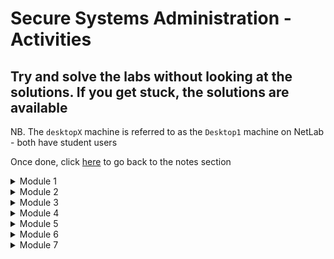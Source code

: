 # Secure Systems Administration - Activities

## Try and solve the labs without looking at the solutions. If you get stuck, the solutions are available

NB. The `desktopX` machine is referred to as the `Desktop1` machine on NetLab - both have student users

Once done, click [here](https://github.com/ComplexSec/secure-systems-admin) to go back to the notes section

<details><summary>Module 1</summary>
<p>
	

<details><summary>Module 1 - Lab 1 (Changing Password)</summary>
<p>

### Step 1: Change the password for student to 55TurnK3y 

<details><summary>Solution</summary>
<p>
	
Done via the `passwd` command when either SSH'd into the workstation or via the GUI accessed via `Activities --> Education` and selecting the workstation VM

![](/images/passwd.png)

You should now be able to log out and back in via the "55TurnK3y" password

</p>
</details>

</p>
</details>

<details><summary>Module 1 - Lab 2 (Using Commands)</summary>
<p>
	
### Step 1 - Change student's password to T3st1ngT1me

<details><summary>Solution</summary>
<p>
	
Done via the `passwd` command when logged in as student. Simply type the old password and then the new password twice

![](/images/passwd2.png)

</p>
</details>

### Step 2 - Show current date and time

<details><summary>Solution</summary>
<p>
	
Simply type the `date` command into the terminal	

![](/images/date2.png)

</p>
</details>

### Step 3 - Display current time in the following format HH:MM:SS A/PM

<details><summary>Solution</summary>
<p>
	
Use the previous command - __date__ - with the %r argument

![](/images/date3.png)

</p>
</details>

### Step 4 - Identify what kind of file /usr/bin/clean-binary-files is

<details><summary>Solution</summary>
<p>
	
There is a problem with this one. Instead of running this task on the workstation VM, exit back out to the `Foundation 0` PC and you will identify the file exists

To identify what type of file it is, simply use the `file` command along with the file you want to identify

![](/images/foundation.png)

</p>
</details>

### Step 5 - Use the wc command and bash shortcuts to display the size of /usr/bin/clean-binary-files

<details><summary>Solution</summary>
<p>
	
Simply use the `wc` command on the file specified. If the previous command has been typed, you can shorten this to using the `Esc+.` shortcut to print the last string of the last command

![](/images/binary.png)

</p>
</details>

### Step 6 - Display the first 10 lines of /usr/bin/clean-binary-files

<details><summary>Solution</summary>
<p>
	
Use the `head` command to display the first 10 lines of a file by default - no need to specify via the `-n` argument

![](/images/first.png)

</p>
</details>

### Step 7 - Display the last 10 lines at the bottom of /usr/bin/clean-binary-files

<details><summary>Solution</summary>
<p>
	
Use the `tail` command to display the last 10 lines of a file by default - no specification needed

![](/images/last.png)

</p>
</details>

### Step 8 - Repeat the previous command but use the `-n 20` option to display the last 20 lines in the file

<details><summary>Solution</summary>
<p>
	
Use the Up Arrow to use the previous command and simply add the `-n 20` option

![](/images/20.png)

</p>
</details>

### Step 9 - Execute the date command without any arguments to display current date and time

<details><summary>Solution</summary>
<p>
	
Simply type `date` into the command line

![](/images/date4.png)

</p>
</details>

### Step 10 - Use bash history to display just the time

<details><summary>Solution</summary>
<p>
	
![](/images/41.png)

</p>
</details>

### Step 11 - Finish the BASH session

<details><summary>Solution</summary>
<p>
	
Simply type `exit` into the shell to exit both the SSH connection and the normal terminal

![](/images/exit.png)

</p>
</details>

</p>
</details>

</p>
</details>

<details><summary>Module 2</summary>
<p>
	

<details><summary>Module 2 - Lab 1 (File Management)</summary>
<p>
	
## Step 1 - Creat sets of empty files (song1-6.mp3, snap1-6.jpg & film1-6.avi)

<details><summary>Solution</summary>
<p>
	
Simply use the touch command to create all mp3, jpg and avi files in the home directory - using three commands

![](/images/touch.png)

</p>
</details>

## Step 2 - Move songs into Music, snaps into Pictures and films into Videos

<details><summary>Solution</summary>
<p>
	
Simply use the `mv` command with the * after song, snap and film to move all correpsonding files into their respective directory

![](/images/mv.png)

</p>
</details>

## Step 3 - Make three directories (friends, family, work) in your home directory

<details><summary>Solution</summary>
<p>
	
Simply use the `mkdir` command along with the directory names

![](/images/friends.png)

</p>
</details>

## Step 4 - Copy all files containing numbers 1 and 2 to friends folder and all files containing 3 and 4 to the family folder

<details><summary>Solution</summary>
<p>
	
Simply use the `cp` command along with first, the files you want to copy and lastly their destination

![](/images/family.png)

</p>
</details>

## Step 5 - Copy all files containing numbers 5 and 6 to work folder

<details><summary>Solution</summary>
<p>
	
Do the previous command but change it to 5 and 6 and the destination to `~/work`

![](/images/work.png)

</p>
</details>
	
## Step 6 - Attempt to remove the `family` and `friends` directories via `rmdir`

<details><summary>Solution</summary>
<p>
	
Try and remove the directories using the `rmdir family/ friends/` command and you will get an error as they are not empty directories

![](/images/rmdir.png)

</p>
</details>

## step 7 - Use another command that succeeds in deleting the folders

<details><summary>Solution</summary>
<p>
	
To successfully delete directories that contain files, use the `rm -r` command followed by the directories you want to delete

![](/images/delete.png)

</p>
</details>

## Step 8 - Delete all files in work project, but but do not delete the directory

<details><summary>Solution</summary>
<p>
	
Use the `rm ~/work/*` command to delete all files in the work directory

![](/images/work2.png)

</p>
</details>

## Step 9 - From home directory, use the `rmdir` command to delete the work directory

<details><summary>Solution</summary>
<p>
	
Simply use the `rmdir` command on the work directory

![](/images/rmdirwork.png)

</p>
</details>

</p>
</details>

<details><summary>Module 2 - Lab 2 (Managing Files with Shell Expansion)</summary>
<p>

## Step 1 - Create files called `tv_seasonX_episodeY.ogg` and replace X with season number and Y with episode number - two seasons of six episodes each

<details><summary>Solution</summary>
<p>
	
Simply use the `touch` command

![](/images/touch2.png)

</p>
</details>

## Step 2 - Create eight files with names `mystery_chapterX.odf` and replace X with numbers 1 through 8

<details><summary>Solution</summary>
<p>
	
Using the same command as above - `touch` - create 8 mystery chapters

![](/images/8files.png)
	
</p>
</details>

## Step 3 - Create two directories named `season1` and `season2` under the Videos directory

<details><summary>Solution</summary>
<p>
	
Simply use the `mkdir` command

![](/images/seasons.png)
	
</p>
</details>

## Step 4 - Move the appropriate TV episodes into the season subdirectories using two commands only

<details><summary>Solution</summary>
<p>
	
Using the `mv` command and the asterisk, simply move them to their respsective folders

![](/images/moved.png)
	
</p>
</details>

## Step 5 - Create two level directory hierarchy with one command. Create `my_bestseller` under the Documents directory and `chapters` beneath the new `my_bestseller` directory

<details><summary>Solution</summary>
<p>
	
Use the `mkdir` command once again and create the directories with the `-p` option to create the parents

![](/images/chapters.png)

</p>
</details>

## Step 6 - Using one command, create 3 more subdirectories directly under `my_bestseller` directory. Name these `editor`, `plot_change` and `vacation`

<details><summary>Solution</summary>
<p>
	
Use the `mkdir` command and create the directories. You do not need the -p option this time as the parent directory already exists

![](/images/three.png)

</p>
</details>

## Step 7 - Change to chapters directory. Move all book chapters into the `chapters` directory using the simplest syntax

<details><summary>Solution</summary>
<p>
	
Use the `cd` command and the `mv` command to move the chapters to the current directory using the `.` symbol

![](/images/mystery.png)
	
</p>
</details>

## Step 8 - Move the first two chapters to the `editor` directory using relative syntax

<details><summary>Solution</summary>
<p>
	
Simply use the `mv` command and relative pathing to move it to the upper directory and the editor directory

![](/images/editor.png)
	
</p>
</details>

## Step 9 - Move chapters 8 and 9 to the vacation folder using one command without wildcard characters

<details><summary>Solution</summary>
<p>
	
Copy the same command as above but simply change names and directories

![](/images/vacation.png)
	
</p>
</details>

## Step 10 - With one command, change directory to season 2 TV episodes location, then copy the first episode to the vacation directory

<details><summary>Solution</summary>
<p>
	
Use the `cd` command to move into the directory `~/Videos/season2` and use the `cp` command to copy the first episode of season 2 into the vacation directory

![](/images/season2.png)
	
</p>
</details>

## Step 11 - With one command, change the working directory to `vacation` then list files. Return to the season 2 directory using the `previous working directory` shortcut. Copy the episode 2 file into `vacation`. Return to `vacation` using the shortcut again

<details><summary>Solution</summary>
<p>
	
Use the `cd`, `cp` commands to carry out this task

![](/images/prev.png)
	
</p>
</details>

## Step 12 - Copy chapters 5 and 6 into `plot_change` then move up one directory to `vacation` parent directory then use one command from there

<details><summary>Solution</summary>
<p>
	
Simply use the `cp` command with the `[]` operators to move 5 and 6 at the same time

![](/images/plot.png)
	
</p>
</details>

## Step 13 - Make three backups of chapter 5. Move to `plot_change` directory and copy chapter5 as a new file name to include the full date. Make another copy appending the current timestamp to ensure a unique file name. Also make a copy appending the current user to the file name

<details><summary>Solution</summary>
<p>
	
Simply use the `cp` command to make backups and use the `date` command to add the dates at the end with various modifiers and the `$USER` variable to add the username

![](/images/dates.png)
	
</p>
</details>

## Step 14 - Delete the `plot_change` directory by first deleting all of the files inside and removing it by first trying the rm command and then the rmdir command

<details><summary>Solution</summary>
<p>
	
Use the `rm` command with asterisk to delete all files inside plot change
	
![](/images/plotchange.png)

</p>
</details>

## Step 15 - Delete the `vacation` directory using the rm command with the recursive option then return to home directory

<details><summary>Solution</summary>
<p>
	
Use the `rm -r` command to recursive delete the vacation folder and all files inside

![](/images/vac.png)
	
</p>
</details>

</p>
</details>

</p>
</details>

<details><summary>Module 3</summary>
<p>
	

<details><summary>Module 3 - Lab 1 (Finding Relevant Information Using Man)</summary>
<p>
	
## Step 1 - View the gedit(1) man page

<details><summary>Solution</summary>
<p>
	
Simply type `man 1 gedit` to open the relevant man page 

![](/images/man1.png)

</p>
</details>

## Step 2 - Research how to edit a specific file using gedit

<details><summary>Solution</summary>
<p>
	
Simply look through the gedit man page and you will find it

![](/images/filename.png)
	
</p>
</details>

## Step 3 - Research the gedit option used to begin an editing session with the cursor at the end

<details><summary>Solution</summary>
<p>
	
Again, look through the man page and you will find the relevant option

![](/images/line.png)
	
</p>
</details>

## Step 4 - Research the su(1) man page

<details><summary>Solution</summary>
<p>
	
Simply use the same command we did for gedit using the 1 option

![](/images/mansu.png)
	
</p>
</details>

## Step 5 - Research what su does when username argument is omitted

<details><summary>Solution</summary>
<p>
	
You will find this answer by reading the man page
	
![](/images/su2.png)

</p>
</details>

## Step 6 - Research how su behaves when a single dash option is used

<details><summary>Solution</summary>
<p>
	
![](/images/root.png)
	
</p>
</details>

## Step 7 - Consult the passwd(1) man page and determine the options that lock and unlock an account

<details><summary>Solution</summary>
<p>
	
Simply open the man page and look through it

![](/images/lock.png)
	
</p>
</details>

## Step 8 - Locate the two principles to remember according to passwd man page

<details><summary>Solution</summary>
<p>
	
Using the `/principle` command inside the man page, we find the two principles via the string search

![](/images/princ.png)

</p>
</details>

## Step 9 - Consult the man page documenting the syntax of the /etc/passwd file and find out what the third field means

<details><summary>Solution</summary>
<p>
	
To see the syntax documenting the syntax of passwd file instead of the passwd command, we use section 5 when searching for passwd

![](/images/sec5.png)
	
</p>
</details>

## Step 10 - Which command will list detailed information about a zip archive?

<details><summary>Solution</summary>
<p>
	
Using the `man -k zip` command, we can see man pages relating to zips

![](/images/zipinfo.png)
	
</p>
</details>

## Step 11 - Which man page contains a list of parameters that can be pased to the kernel at boot?

<details><summary>Solution</summary>
<p>
	
Again, using the `man -k` command, we can search for the keyword of boot

![](/images/boot.png)
	
</p>
</details>

## Step 12 - Which command is used to tune ext4 file system parameters?

<details><summary>Solution</summary>
<p>
	
Finally, for the third time, use the `man -k` command with the keyword ext4

![](/images/tune2fs.png)
	
</p>
</details>

</p>
</details>

<details><summary>Module 3 - Lab 2 (Understanding Program Documentation)</summary>
<p>
	
## Step 1 - Invoke __pinfo__ without arguments

<details><summary>Solution</summary>
<p>

Simply type `pinfo` into the CLI
	
![](/images/pinfo.png)

</p>
</details>

## Step 2 - Navigate to the __Common Options__ topic

<details><summary>Solution</summary>
<p>
	
Use the Down Arrow to move to Common Options - it will be highlighted red. Once there, hit Enter

![](/images/common.png)

</p>
</details>

## Step 3 - Browse through this __Info__ topic and learn if long-style options can be abbreviated

<details><summary>Solution</summary>
<p>
	
Read through the documentation and you will find it.

![](/images/common.png)

</p>
</details>

## Step 4 - Determine what the symbols `--` signify when used as an argument

<details><summary>Solution</summary>
<p>
	
The symbols signify the end of command options and the start of command arguments in complex commands

![](/images/--.png)

</p>
</details>

## Step 5 - Without exiting __pinfo__ move up to the GNU Coreutils node

<details><summary>Solution</summary>
<p>
	
To go up one node, use the `u` character inside of pinfo

![](/images/u.png)

</p>
</details>

## Step 6 - Move up again to the top topic

<details><summary>Solution</summary>
<p>
	
Once again, hit the `u` character

![](/images/u2.png)

</p>
</details>

## Step 7 - Search for the pattern __nano__ and select that topic

<details><summary>Solution</summary>
<p>
	
To search simply hit `/` followed directly by your string and hit Enter

![](/images/nano.png)

</p>
</details>

## Step 8 - In the Introduction locate and select Command Line Options and browse the topic

<details><summary>Solution</summary>
<p>
	
It is located under Nano -> Introduction -> Command Line Options

![](/images/clop.png)

</p>
</details>

## Step 9 - Move up one level to return to Introduction and move to the next topic

<details><summary>Solution</summary>
<p>
	
Once read, hit `u` once again to back up one topic and then hit `n`. The new location will be in Editor Basics under nano

![](/images/un.png)

</p>
</details>

## Step 10 - Exit __pinfo__

<details><summary>Solution</summary>
<p>
	
Simply press `q` to quit pinfo

</p>
</details>

## Step 11 - Invoke __pinfo__ again specifying nano as the destination topic

<details><summary>Solution</summary>
<p>
	
Simply type `pinfo nano` to open directly up to the nano topic

![](/images/pnano.png)

</p>
</details>

## Step 12 - Select the Editor Basics topic

<details><summary>Solution</summary>
<p>
	
Use arrow keys to select the Editor Basics

![](/images/edbas.png)

</p>
</details>

## Step 13 - Read the Entering Text and Special Functions subtopics

<details><summary>Solution</summary>
<p>
	
Press n to move to the next topic directly instead of going up one node and then back

![](/images/specfunc.png)

</p>
</details>

</p>
</details>

<details><summary>Module 3 - Lab 3 (Research Documentation Under /usr/share/doc)</summary>
<p>
	
## Step 1 - Where can you find the latest news about the vim project?

<details><summary>Solution</summary>
<p>
	
Navigate to the `/usr/share/doc` directory and view the vim-common README

![](/images/vim.png)

</p>
</details>

## Step 2 - What is the wiki URI for the yum package?

<details><summary>Solution</summary>
<p>
	
It is located under yum-3.4.3 and is contained in a README file

![](/images/yum.png)

</p>
</details>

## Step 3 - What examples are provided for the command-line bc calculator?

<details><summary>Solution</summary>
<p>
	
Located in the `bc` directory under the README file

![](/images/bc.png)

</p>
</details>

## Step 4 - How would you read the provided GRUB2 manual?

<details><summary>Solution</summary>
<p>
	
Under the `grub2` directory there is a .html file. Open it with Firefox

![](/images/grub2.png)

</p>
</details>

## Step 5 - What software provides its document as a separate package?

<details><summary>Solution</summary>
<p>
	
Use `yum` to display only those packages that contain -doc, -docs or -documentation in the package name

![](/images/doc.png)

</p>
</details>

</p>
</details>

<details><summary>Module 3 - Lab 4 (Using __sosreport__ Command to Generate a SoS Report)</summary>
<p>
	
## Step 1 - If currently working as a non-root user, switch to root

<details><summary>Solution</summary>
<p>
	
To switch to root, simply type `su -` and use the password `redhat`

![](/images/root2.png)

</p>
</details>

## Step 2 - Run the __sosreport__ command

<details><summary>Solution</summary>
<p>
	
Simply type `sosreport` command

![](/images/sosreport.png)
	
</p>
</details>

## Step 3 - Change directory to /var/tmp and unpack the archive

<details><summary>Solution</summary>
<p>
	
Use the `tar -xvf <filename>` command to unpack it all

![](/images/generate.png)

</p>
</details>

## Step 4 - Change directory to the resulting subdirectory and browse the files founmd there


<details><summary>Solution</summary>
<p>
	
Open files, list directories, and continue to browse to become familiar with the information included in SoS reports. When finished, remove the archive directory and files

![](/images/route.png)
	
</p>
</details>

</p>
</details>

<details><summary>Module 3 - Lab 5 (Research Methods Used by Sys Admins)</summary>
<p>
	
## Step 1 - Research man(1) to determine how to prepare a man page for printing

<details><summary>Solution</summary>
<p>
	
Simply use the `man man` command to research the man command

![](/images/mant.png)

</p>
</details>

## Step 2 - Create a formatted output file of the paswd man page

<details><summary>Solution</summary>
<p>
	
To create this, simply use the `-t` man option with with passwd file and output it to a .ps file

![](/images/pass.png)
	
</p>
</details>

## Step 3 - Research using man to learn the commands used for viewing or printing PostScript files after updating the manual page index cache

<details><summary>Solution</summary>
<p>
	
Using the `man -k` command and searching for either `postscript` or `viewer` will return man pages matching either word

![](/images/mank.png)
	
</p>
</details>

## Step 4 - Research evince(1) using man to learn how to use the viewer in preview mode

<details><summary>Solution</summary>
<p>
	
Simply use `man evince` command and read through it

![](/images/evince.png)
	
</p>
</details>

## Step 5 - View your PostScript file using the various evince options you researched

<details><summary>Solution</summary>
<p>
	
First, you can simply use `evince passwd.ps` to view it normally

![](/images/pass1.png)

Secondly, you can use the `-w` option to preview it

![](/images/pass2.png)

Lastly, using the `-i  3` option will open it at page 3 (exact page nmuber)

![](/images/pass3.png)
	
</p>
</details>

## Step 6 - Using man research lp(1) to determine how to print any document starting on a specific page

<details><summary>Solution</summary>
<p>
	
Simply use `man lp` and find out what the syntax would be to print only pages 2 and 3 of the PostScript file

![](/images/pages.png)

Note that the `-P` option specifies pages. The lp command spools to the default printer.
	
</p>
</details>

## Step 7 - Using pinfo, look for GNU info about the evince viewer

<details><summary>Solution</summary>
<p>
	
Use the `pinfo evince` command to open straight into evince - note that the man page is displayed instead. The pinfo document viewer looks for relevant man page when no appropriate GNU documentation node exists

![](/images/evinceman.png)

</p>
</details>

## Step 8 - Use pinfo to locate and browse all document nodes for the coreutils commands and programs

<details><summary>Solution</summary>
<p>
	
First, open up `pinfo` normally. Then select the `Coreutils: Core GNU` option and press Enter. Then select Introduction. Walk through the Introduction by press n for the next node until node 29

![](/images/tools.png)
	
</p>
</details>

## Step 9 - Using firefox, open the system's package documentation and browse into the man-db package subdirectory

<details><summary>Solution</summary>
<p>
	
Simply type `firefox /usr/share/doc` to open up the directory in Firefox. Once there, navigate to the man-db page. You can view either the .txt file or the .ps file

![](/images/firefox.png)
	
</p>
</details>

## Step 10 - Using the open Firefox browser, locate and browser into the initscripts package subdirectory and view the sysconfig.txt file


<details><summary>Solution</summary>
<p>
	
Simply navigate to the request directory and view the file sysconfig.txt inside Firefox

![](/images/sysconf.png)
	
</p>
</details>

</p>
</details>

</p>
</details>

<details><summary>Module 4</summary>
<p>
	

<details><summary>Module 4 - Lab 1 - (Using Vim)</summary>
<p>
	
## Step 1 - Open vimtutor, read the welcome screen and perform lesson 1.1

<details><summary>Solution</summary>
<p>
	
This lesson talks about navigating via the h, j, k and l keys

![](/images/lessons1_1.png)

</p>
</details>

## Step 2 - Return to the vimtutor window and perform lesson 1.2

<details><summary>Solution</summary>
<p>
	
This lesson talks about quitting vim

![](/images/lessons1_2.png)

</p>
</details>

## Step 3 - Return to the vimtutor window and perform lesson 1.3

<details><summary>Solution</summary>
<p>
	
This lesson talks about editing and deletion of text

![](/images/lessons1_3.png)

</p>
</details>

## Step 4 - Return to the vimtutor window and perform lesson 1.4

<details><summary>Solution</summary>
<p>
	
This lesson talks about inserting text and how to do it

![](/images/lessons1_4.png)

</p>
</details>

## Step 5 - Return to the vimtutor window and perform lesson 1.5

<details><summary>Solution</summary>
<p>
	
This lessons talks about appending text

![](/images/lessons1_5.png)

</p>
</details>

## Step 6 - Return to the vimtutor window and perform lesson 1.6

<details><summary>Solution</summary>
<p>
	
This lesson talks about editing a file

![](/images/lessons1_6.png)

</p>
</details>

## Step 7 - Return to the vimtutor window and read the lesson 1 summary

<details><summary>Solution</summary>
<p>
	
![](/images/lesson_summary.png)

</p>
</details>

</p>
</details>

<details><summary>Module 4 - Lab 2 (Editing with Gedit)</summary>
<p>
	
## Step 1 - Redirect a long listing of all home directory files into a file named gedit_lab.txt

<details><summary>Solution</summary>
<p>
	
First, use the command `ls -al` to display all files and use the `>` operator to redirect output to a file

![](/images/redirect.png)

</p>
</details>

## Step 2 - Open the file with gedit in the background

<details><summary>Solution</summary>
<p>
	
Using the `&` symbol allows us to run files in the background and still be able to use the terminal

![](/images/amper.png)
	
</p>
</details>

## Step 3 - Insert the date at the top of the file via the date command and copying the reuslts

<details><summary>Solution</summary>
<p>
	
In the terminal, use the `date "+%A", "%B", "%d", "%Y"` to display the current date and copy it into gedit using the shortcuts

![](/images/date5.png)	
	
</p>
</details>

## Step 4 - Insert a description for this document including your username and host name via the command line and copy

<details><summary>Solution</summary>
<p>
	
To get the username and hostname, you can use the `$USER` and `$(hostname)` options on the command line to generate a sentence

![](/images/echouser.png)	
	
</p>
</details>

## Step 5 - Remove files that are not hidden configuration files or directories

<details><summary>Solution</summary>
<p>
	
Simply remove them inside gedit like a normal text editor so only the `.<files>` exist
	
![](/images/finish.png)	

</p>
</details>

</p>
</details>

<details><summary>Module 4 - Lab 3 (Editing a File using Vim's Visual Mode)</summary>
<p>
	
## Step 1 - Redirect a long list of all content in student's home directory into a file called editing_final_lab.txt

<details><summary>Solution</summary>
<p>
	
Simply use the `ls -al` option and redirect operators

![](/images/final.png)	

</p>
</details>

## Step 2 - Edit the file using Vim to take advantage of visual mode

<details><summary>Solution</summary>
<p>
	
Simlpy open the file using Vim

![](/images/visual.png)	
	
</p>
</details>

## Step 3 - Remove the first three lines

<details><summary>Solution</summary>
<p>
	
Use the arrow keys to position the cursor at the first character in the first row and hit `V` to enter line-based visual mode. Move down using the down arrow key three to select the first three rows and delete them with `x`

![](/images/first_three.png)	
	
</p>
</details>

## Step 4 - Remove permission columns for group and other on the first list

<details><summary>Solution</summary>
<p>
	
Use the arrow keys to position the cursor at the first character and enter visual mode with `V`. Then, use the arrow keys to position the cursor at the last character and delete with `x`

![](/images/x.png)	
	
</p>
</details>

## Step 5 - Remove the permission columns for group and other on the remaining lines

<details><summary>Solution</summary>
<p>
	
Again, use the arrow keys to position the cursor at the first character, enter visual mode with the control sequence `CTRL+V` and use the arrow keys to position the cursor at the last character of the column then press x to delete

![](/images/x2.png)	
	
</p>
</details>

## Step 6 - Remove the group owner column leaving only one student column on all lines

<details><summary>Solution</summary>
<p>
	
Do the same thing as step 5 - position the cursor at the start, hit CTRL+V, move to the bottom and delete

![](/images/x3.png)	
	
</p>
</details>

## Step 7 - Remove the time column but leave the month and day on all lines

<details><summary>Solution</summary>
<p>
	
Again, do the same but with the time column this time

![](/images/time.png)
	
</p>
</details>

## Step 8 - Remove the Desktop and Public rows

<details><summary>Solution</summary>
<p>
	
Once more, delete the rows this time with normal visual mode (V) and delete using `x`

![](/images/capital.png)
	
</p>
</details>

## Step 9 - Save and exit and make a backup using the date in seconds to create a unique filename

<details><summary>Solution</summary>
<p>
	
Save and exit vim using `:wq` command. Then, make the backup using the `cp editing_final_lab.txt editing_final_lab_$(date +%s).txt` command

![](/images/seconds.png)
	
</p>
</details>

## Step 10 - Mail the file contents as the message not an attachement to the student user

<details><summary>Solution</summary>
<p>
	
To mail it, simply pipe the `cat` command into the mail command. The `-s` option sets the subject line and `student` is the recipient

![](/images/mail.png)
	
</p>
</details>

## Step 11 - Append a dashed line to the file to recognize the beginning of newer content

<details><summary>Solution</summary>
<p>
	
Use the `echo` command to append a dotted line to the end of the file

![](/images/dotted.png)
	
</p>
</details>

## Step 12 - Append a full process listing but only for processes owned by the current user student

<details><summary>Solution</summary>
<p>
	
To list all process use the `ps -f` command (`-f` means full format listing) and then use the `tee -a editing_final_lab.txt` command to append it (`-a` for append)

![](/images/tee.png)
	
</p>
</details>

## Step 13 - Confirm that the process listing is at the bottom

<details><summary>Solution</summary>
<p>
	
Simply cat out the file to confirm it happened

![](/images/confirm.png)
	
</p>
</details>

</p>
</details>

</p>
</details>

<details><summary>Module 5</summary>
<p>
	

<details><summary>Module 5 - Lab 1 (Running Commands as Root)</summary>
<p>

## Step 1 - View the user and group info and display current directory

<details><summary>Solution</summary>
<p>

Simply use the `id` command to view info and `pwd` command to display the current directory

![](/images/usrgroup.png)

</p>
</details>

## Step 2 - View the variables which specify the home directory and locations searched for executable files

<details><summary>Solution</summary>
<p>

Use the `echo $HOME` and `echo $PATH` to read the $HOME and $PATH variables respectively 

![](/images/homepath.png)

</p>
</details>

## Step 3 - Switch to root without the dash

<details><summary>Solution</summary>
<p>

Type the `su` command without any arguments to switch to root

![](/images/nodash.png)

</p>
</details>

## Step 4 - View user and group info and display current directory

<details><summary>Solution</summary>
<p>
	
Use the same commands as step 1 - `id` and `pwd`

![](/images/idpwd.png)

</p>
</details>

## Step 5 - View variables which specify the home directory and locations searched for executable files

<details><summary>Solution</summary>
<p>
	
Use the same commands as step 2 - `echo $HOME/$PATH`

![](/images/pathhome.png)

</p>
</details>

## Step 6 - Exit the shell and return to student user

<details><summary>Solution</summary>
<p>
	
Simply type the `exit` command

![](/images/exit2.png)

</p>
</details>

## Step 7 - Switch to root with the dash

<details><summary>Solution</summary>
<p>
	
To use the dash to switch to root, use the `su -` command

![](/images/withdash.png)

</p>
</details>

## Step 8 - View user and group info and display current directory

<details><summary>Solution</summary>
<p>
	
Use the same commands as step 1 - `id` and `pwd`

![](/images/idpwd2.png)

</p>
</details>

## Step 9 - View variables which specify the home directory and locations searched for executable files

<details><summary>Solution</summary>
<p>
	
Use the same commands as step 2 - `echo $HOME/$PATH`

![](/images/rootid.png)

</p>
</details>

## Step 10 - Exit the shell and return to student user

<details><summary>Solution</summary>
<p>
	
Siomply type the `exit` command

![](/images/exit3.png)

</p>
</details>

## Step 11 - View last 5 lines of /var/log/messages

<details><summary>Solution</summary>
<p>
	
To view the last 5 lines of a file, use the `tail` command with the `-5` option to specify how many lines up you want to display

![](/images/varlogmes.png)

</p>
</details>

## Step 12 - Make backup of a config file in the /etc directory

<details><summary>Solution</summary>
<p>
	
To make a backup, simply copy the file and use a different name as the output via the `cp` command

![](/images/motd.png)

</p>
</details>

## Step 13 - Remove the /etc/motdOLD file

<details><summary>Solution</summary>
<p>
	
To remove a file, simply use the `rm` command on the specified file

![](/images/rmetc.png)

</p>
</details>

## Step 14 - Edit a config file in the /etc directory

<details><summary>Solution</summary>
<p>
	
Use the `echo` command to print text to the string and use the `>>` operator to append it to a specified file

![](/images/sudo.png)

</p>
</details>

</p>
</details>

<details><summary>Module 5 - Lab 2 (Creating Users)</summary>
<p>

## Step 1 - Become the root user at the shell prompt

<details><summary>Solution</summary>
<p>

Use the `su -` or `su` command to become the root uses (the password is redhat)

![](/images/root3.png)

</p>
</details>

## Step 2 - Add the user juliet

<details><summary>Solution</summary>
<p>

Use the `useradd juliet` command to create a new user on the system

![](/images/useradd2.png)

</p>
</details>

## Step 3 - Confirm that juliet was added by examining /etc/passwd

<details><summary>Solution</summary>
<p>

Simply view the contents of the `/etc/passwd` file to see the new user located at the bottom

![](/images/juliet.png)

</p>
</details>

## Step 4 - Use the passwd command to initialize juliet's password

<details><summary>Solution</summary>
<p>

Use the `passwd juliet` command to create a password for the specified user

![](/images/passjuliet.png)

</p>
</details>

## Step 5 - Continue adding the remaining users and set initial passwords: romeo, hamlet, reba, dolly and elvis

<details><summary>Solution</summary>
<p>

Using the same commands for juliet, do the same thing for the remaining 5 users

![](/images/5users.png)

</p>
</details>

</p>
</details>

<details><summary>Module 5 - Lab 3 (Supplementary Groups)</summary>
<p>

## Step 1 - Become root user

<details><summary>Solution</summary>
<p>
	
Use the `su -` command

![](/images/becomeroot.png)

</p>
</details>

## Step 2 - Create supplementary group called shakespeare with a GID of 30000

<details><summary>Solution</summary>
<p>
	
Use the `groupadd -g 30000 shakespeare` command

![](/images/addshake.png)

</p>
</details>

## Step 3 - Create supplementary group called artists

<details><summary>Solution</summary>
<p>
	
Use the `groupadd artists` command

![](/images/addart.png)

</p>
</details>

## Step 4 - Confirm that shakespeare and artists have been added via the /etc/group file

<details><summary>Solution</summary>
<p>
	
Use the `tail -5 /etc/group` command

![](/images/shakeconf.png)

</p>
</details>

## Step 5 - Add juliet user to the shakespeare group as a supplementary group

<details><summary>Solution</summary>
<p>
	
Use the `usermod -G shakespeare juliet` command

![](/images/addjuli.png)

</p>
</details>

## Step 6 - Confirm juliet has been added using the id command

<details><summary>Solution</summary>
<p>
	
Use the `id juliet` command

![](/images/julietid.png)

</p>
</details>

## Step 7 - Add romeo and hamlet to the shakespeare group and add reba, dolly and elvis to the artists group

<details><summary>Solution</summary>
<p>
	
Use the same commands above to add them to the respective groups

![](/images/repeatcomms.png)

</p>
</details>

## Step 8 - Verify the supplemental group memberships by examining the /etc/group file

<details><summary>Solution</summary>
<p>
	
Use the `tail -5 /etc/group` command

![](/images/verifygroups.png)

</p>
</details>

</p>
</details>

<details><summary>Module 5 - Lab 4 (Setting Unique Password Policies)</summary>
<p>

## Step 1 - Lock the romeo account

<details><summary>Solution</summary>
<p>
	
Use the `sudo usermod -L romeo` command to lock the account

![](/images/romeolock.png)

</p>
</details>

## Step 2 - Attempt to login as romeo

<details><summary>Solution</summary>
<p>
	
Use the `su - romeo` command to switch user to romeo

![](/images/romlog.png)

</p>
</details>

## Step 3 - Unlock the romeo account

<details><summary>Solution</summary>
<p>
	
Use the `sudo usermod -U romeo` command to unlock the account

![](/images/romunlock.png)

</p>
</details>

## Step 4 - Change password policy for romeo to require a new password every 90 days

<details><summary>Solution</summary>
<p>
	
Use the `sudo chage -M 90 romeo` and `sudo chage -l romeo` commands

![](/images/pass90days.png)

</p>
</details>

## Step 5 - Force a password change on the first login for romeo

<details><summary>Solution</summary>
<p>
	
Use the `sudo chage -d 0 romeo` command

![](/images/romforce.png)

</p>
</details>

## Step 6 - Login as romeo and change the password to forsooth123

<details><summary>Solution</summary>
<p>
	
Use the `su - romeo` command to login and change the password

![](/images/romloginpass.png)

</p>
</details>

## Step 7 - Determine a date 180 days in the future and set accounts to expire on that date

<details><summary>Solution</summary>
<p>
	
Use the `date -d "+180 days"` command to find the date. Then, use the `sudo chage -E 2014-08-02 romeo` and `sudo chage -l romeo` commands to set the accounts to that date

![](/images/dateexpire.png)

</p>
</details>

</p>
</details>

<details><summary>Module 5 - Lab 5 (Performance Checklist)</summary>
<p>

## Step 1 - Ensure that all newly created users have passwords which must be changed every 30 days

<details><summary>Solution</summary>
<p>

Use a text editor to edit the `/etc/login.defs` file and change the PASS_MAX_DAYS field to 30

![](/images/every30days.png)

</p>
</details>

## Step 2 - Create a new group named consultants with a GID of 40000

<details><summary>Solution</summary>
<p>

Use the `groupadd -g 40000 consultants` command to create the new group

![](/images/consultants.png)

</p>
</details>

## Step 3 - Create three new users (sspade, bboop, dtracy) with a password of __default__ and add them to the consultants group - the primary group should remain as the user private group

<details><summary>Solution</summary>
<p>

Use the `useradd -G consultants <user>` command to add the three new users to the group and then use the `passwd <user>` command to change all three users passwords

![](/images/add3users.png)

</p>
</details>

## Step 4 - Determine the date 90 days from now and set each of the three new user accounts to expire then

<details><summary>Solution</summary>
<p>

Use the `date -d "+90 days"` to determine the date from now and use the `chage -E YYYY-MM-DD <user>` command to set the expiry for the users

![](/images/90days.png)

</p>
</details>

## Step 5 - Change the password policy for the bboop account to require a new password every 15 days

<details><summary>Solution</summary>
<p>

Use the `chage -M 15 <user>` to change the policy and use the `chage -l <user>` to verify it

![](/images/passpolice.png)

</p>
</details>

## Step 6 - Force all users to change their password on first login

<details><summary>Solution</summary>
<p>

Use the `chage -d 0 <user>` to make all users change their password upon login

![](/images/uplogins.png)

</p>
</details>

</p>
</details>

</p>
</details>

<details><summary>Module 6</summary>
<p>
	

<details><summary>Module 6 - Lab 1 (Changing Permissions)</summary>
<p>

## Step 1 - Become the root user

<details><summary>Solution</summary>
<p>

Use the `su -` command

![](/images/becameroot.png)

</p>
</details>

## Step 2 - Run lab permissions setup to create the environment

<details><summary>Solution</summary>
<p>

Run the `lab permissions setup` command

![](/images/labperms.png)

</p>
</details>

## Step 3 - Create a directory in /home called ateam-text

<details><summary>Solution</summary>
<p>

Use the `mkdir ateam-text` command inside the /home directory

![](/images/ateam.png)

</p>
</details>

## Step 4 - Change the group ownership of the ateam-text directory to atem

<details><summary>Solution</summary>
<p>

Use the `chown :ateam /home/ateam-text` command to change group ownership

![](/images/changegroupa.png)

</p>
</details>

## Step 5 - Ensure the permissions of ateam-text allows group members to create/delete files

<details><summary>Solution</summary>
<p>

Use the `chmod g+w /home/ateam-text` command to change permissions

![](/images/ensureperms.png)

</p>
</details>

## Step 6 - Ensure the permissions of ateam-text forbids others from accessing its files

<details><summary>Solution</summary>
<p>

Use the `chmod 770 /home/ateam-text` command to forbid anyone else from accessing it	

![](/images/ensureperms2.png)

</p>
</details>

## Step 7 - Exit the root shell and switch to andy with a password of password

<details><summary>Solution</summary>
<p>

Type `exit` and then `su - andy` to swap users

![](/images/changeandy.png)

</p>
</details>

## Step 8 - Navigate to the /home/ateam-text folder

<details><summary>Solution</summary>
<p>

Use the cd command to navigate to /home/ateam-text folder

![](/images/navatext.png)

</p>
</details>

## Step 9 - Create an empty file called andyfile3

<details><summary>Solution</summary>
<p>

Use the `touch andyfile3` to create a new file

![](/images/andyfile3.png)

</p>
</details>

## Step 10 - Record the default user and group ownership of the new file

<details><summary>Solution</summary>
<p>

Use the `ls -l andyfile3` command to check permissions of the file

![](/images/defug.png)

</p>
</details>

## Step 11 - Change the group ownership of the new file to ateam and record the new ownership and permissions

<details><summary>Solution</summary>
<p>

Use the `chown :ateam andyfile3` to change ownership

![](/images/chgrpown.png)

</p>
</details>

## Step 12 - Exit the shell and switch to user alice with a password of password

<details><summary>Solution</summary>
<p>

Use the `exit` and `su - alice` commands to change users to alice

![](/images/alicechange.png)

</p>
</details>

## Step 13 - Navigate to the /home/ateam-text folder

<details><summary>Solution</summary>
<p>

Use the cd command to change to the /home/ateam-text folder

![](/images/ateamtext.png)

</p>
</details>

## Step 14 - Determine alice's privileges to access and/or modify andyfile3

<details><summary>Solution</summary>
<p>

Use the `echo "text" >> andyfile3` command to write to the file

![](/images/detalice.png)

</p>
</details>

</p>
</details>

<details><summary>Module 6 - Lab 2 (Controlling Default Permissions)</summary>
<p>

## Step 1 - Login as alice and use the umask command without arguments to display the default umask value

<details><summary>Solution</summary>
<p>

Use the `umask` command to view the default value

![](/images/sualice.png)

</p>
</details>

## Step 2 - Create a new directory /tmp/shared and a new file /tmp/shared/defaults to see how the default umask affects permissions

<details><summary>Solution</summary>
<p>

Use the `mkdir /tmp/shared` and `touch /tmp/shared/defaults` to create the directory and file. Then, use the `ls -l /tmp/shared/defaults` command to see the default permissions for the file

![](/images/defaults.png)

</p>
</details>

## Step 3 - Change the group ownership of /tmp/shared to ateam and record the new ownership and permissions

<details><summary>Solution</summary>
<p>

Use the `chown :ateam /tmp/shared` to change ownership of the directory and use the `ls -ld /tmp/shared` to view the permissions

![](/images/ateamshared.png)

</p>
</details>

## Step 4 - Create a new file in /tmp/shared and record the ownership and permissions

<details><summary>Solution</summary>
<p>

Use the `touch /tmp/shared/alice3` to create the file and use `ls -l /tmp/shared/alice3` to view the permissions

![](/images/alice3.png)

</p>
</details>

## Step 5 - Ensure the permissions of /tmp/shared cause files created in that directory to inherit the group ownership of ateam

<details><summary>Solution</summary>
<p>

Use the `chmod g+s /tmp/shared` command to change permissions and the `touch /tmp/shared/alice4` command to create a new file. Then, use the `ls -l /tmp/shared/alice4` to view the permissions

![](/images/alice4.png)

</p>
</details>

## Step 6 - Change the umask for alice such that new files are created with read-only access for the group and no access for others. Create a new file and record the permissions

<details><summary>Solution</summary>
<p>

Use the `umask 027` command to change the value of umask and use `touch /tmp/shared/alice5` to create the new file. Then, view the permissions via `ls -l /tmp/shared/alice5`

![](/images/alice5.png)

</p>
</details>

## Step 7 - Open a new shell and view the umask

<details><summary>Solution</summary>
<p>

Simply type `umask` to see the value

![](/images/newtab.png)

</p>
</details>

## Step 8 - Change the default umask for alice to prohibit all access for users not in their group

<details><summary>Solution</summary>
<p>

Open the `~/.bashrc` file with a text editor and input the line `umask 007` at the bottom 

![](/images/umask007.png)

</p>
</details>

## Step 9 - Log out and back in as alice and confirm that the umask changes are persistent

<details><summary>Solution</summary>
<p>

Typing `umask` should reveal the new default umask value

![](/images/changedef.png)

</p>
</details>

</p>
</details>

<details><summary>Module 6 - Lab 3 (Performance Checklist)</summary>
<p>

## Step 1 - Open a terminal and change to the root user

<details><summary>Solution</summary>
<p>

Use the `su -` command with the password redhat

![](/images/redhat.png)

</p>
</details>

## Step 2 - Create the /home/stooges directory

<details><summary>Solution</summary>
<p>

Use the `mkdir /home/stooges` command to create the directory

![](/images/stooges.png)

</p>
</details>

## Step 3 - Change group permissions on the /home/stooges directory so it belongs to the stooges group

<details><summary>Solution</summary>
<p>

Use the `chown :stooges /home/stooges` to change ownership

![](/images/changestoo.png)

</p>
</details>

## Step 4 - Set permissions on the /home/stooges directory so it is a set GID bit directory, the owner and group have full rwx permissions and other users have no permissions

<details><summary>Solution</summary>
<p>

Use the `chmod 2770 /home/stooges` command to change permissions

![](/images/setguid.png)

</p>
</details>

## Step 5 - Check the permissions were set properly

<details><summary>Solution</summary>
<p>

Simply use the `ls -ld /home/stooges` command to check permissions

![](/images/homestooges.png)

</p>
</details>

## Step 6 - Modify the global login scripts so that normal users have a umask setting which prevents others from viewing or modifying new files and directories

<details><summary>Solution</summary>
<p>

Open the /etc/bashrc and /etc/profile files and edit them with the specific umask

![](/images/umask.png)


</p>
</details>

</p>
</details>

</p>
</details>

<details><summary>Module 7</summary>
<p>
	
<details><summary>Module 7 - Lab 1 (Suspending User Processes)</summary>
<p>

## Step 1 - Open two terminals side by side

## Step 2 - In the left window, start a process that continously appends the word "rock" and a space to the file `~/outfile` at one second intervals

<details><summary>Solution</summary>
<p>

Use the following command - `(while true; do echo -n "rock " >> ~/outfile; sleep 1; done)`. The complete command MUST be contained in brackets for job control to interpret the set as a single job

![](/images/while.png)

</p>
</details>

## Step 3 - In the right window, use tail to confirm the new process is writing to the file

<details><summary>Solution</summary>
<p>

Use the `tail -f ~/outfile` command to constantly update the tail command in real time

![](/images/rock.png)

</p>
</details>

## Step 4 - In the left window, suspend the running process

<details><summary>Solution</summary>
<p>

Hit Ctrl+Z to suspend a running process

![](/images/ctrlz.png)

</p>
</details>

## Step 5 - In the left window, view the jobs list

<details><summary>Solution</summary>
<p>

The + denotes the current job. Use the `bg` command to restart the current job

![](/images/jobs.png)

</p>
</details>

## Step 6 - In the left window, start two more processes to append to the same output file. Replace "rock" with "paper" and then with "scissors"

<details><summary>Solution</summary>
<p>

Use the same command as the first one but appending an `&` at the end to start it in the background

![](/images/rps.png)

</p>
</details>

## Step 7 - In the left window, view jobs to seeall three processes

<details><summary>Solution</summary>
<p>

Use the `jobs` command to see all three processes "Running"

![](/images/jobs3.png)

</p>
</details>

## Step 8 - Using only commands previously learned, suspend the "rock" process. Then, foreground the job and suspend it using Ctrl+Z. Confirm the "rock" process is stopped

<details><summary>Solution</summary>
<p>

Use the `jobs` command to get the number. Once you have the number or job ID, use the `CTRL+Z` combination to suspend the process

![](/images/fg.png)

</p>
</details>

## Step 9 - End the "paper" process. Then, foreground the job, terminate it using Ctrl+C

<details><summary>Solution</summary>
<p>

Do the same as the previous step except use the CTRL+C combination to end the process instead

![](/images/paper.png)

</p>
</details>

## Step 10 - In the left window, view the remaining jobs using ps

<details><summary>Solution</summary>
<p>

Use the `ps j` command to view the remaining jobs. The suspended job has state of "T" while the other background job is sleeping (S)

![](/images/stat.png)

</p>
</details>

## Step 11 - Stop the remaining two jobs. In the left window, foreground either job. Terminate it using CTRL+C and repeat with the remaining job

<details><summary>Solution</summary>
<p>

To stop the remaining two jobs, use the same command as in step 9 for the other two jobs using their appropriate job IDs

![](/images/percent.png)

</p>
</details>

## Step 12 - In the right window, stop the tail command

<details><summary>Solution</summary>
<p>

Simply use CTRL+C to stop the tail command

</p>
</details>

</p>
</details>

<details><summary>Module 7 - Lab 2 (Multiple Shell Processes)</summary>
<p>

## Step 1 - Open two terminals side by side

## Step 2 - In the left, start three processes that append text to an output file at one-second intervals

<details><summary>Solution</summary>
<p>

Use the following commands to start the three processes - `(while true; do echo -n "game " >> ~/outfile; sleep 1; done) &` and simply replace the word with "set" and "match" for the other two commands

![](/images/3proc.png)

</p>
</details>

## Step 3 - In the right, use tail to confirm that all three processes are appending to the file

<details><summary>Solution</summary>
<p>

Simply use the `tail -f ¬/outfile` command to view the file

![](/images/outfile.png)

</p>
</details>

## Step 4 - Suspend the "game" process using signals. Confirm the game process is stopped

<details><summary>Solution</summary>
<p>

Use the `jobs` command to get the job ID and then use the `kill -SIGSTOP %1` to suspend the process

![](/images/gamestop.png)

</p>
</details>

## Step 5 - Terminate the "set" process using signals. Confirm the set process has disappeared

<details><summary>Solution</summary>
<p>

Use the `jobs` command to get the job ID and then use the `kill -SIGTERM %2` to terminate the process

![](/images/set.png)

</p>
</details>

## Step 6 - Resume the "game" process using signals. Confirm the game process is running

<details><summary>Solution</summary>
<p>

Use the `jobs` command to get the job ID and then use the `kill -SIGCONT %1` to continue the process

![](/images/gamestart.png)

</p>
</details>

## Step 7 - Terminate the remaining two jobs. Confirm that no jobs remain

<details><summary>Solution</summary>
<p>

Use the `jobs` command to get the job IDs and then use the `kill -SIGTERM %1` and `kill -SIGTERM %3` to terminate the processes

![](/images/kill.png)

</p>
</details>

## Step 8 - Close your session

<details><summary>Solution</summary>
<p>

Simply close the terminals

</p>
</details>

</p>
</details>

<details><summary>Module 7 - Lab 3 (Using the Top Command)</summary>
<p>

## Step 1 - Open two terminal windows

## Step 2 - In the left, determine the number of logical CPUs on the virtual machine

<details><summary>Solution</summary>
<p>

Run the `grep "model name" /proc/cpuinfo | wc -l` command to view the logical CPUs

![](/images/cpu.png)

</p>
</details>

## Step 3 - In the left, run a single instance of the process101 executable

<details><summary>Solution</summary>
<p>

Simply type `process101`

![](/images/proc1.png)

</p>
</details>

## Step 4 - In the right, observe the top display (use the single keystrokes `l`, `t` and `m` to toggle the load, threads and memory header lines)

<details><summary>Solution</summary>
<p>

Run the `top` command and observe

![](/images/top.png)

</p>
</details>

## Step 5 - Note the PID for process101. View the CPU percentage for the process (25% - 30%)

<details><summary>Solution</summary>
<p>

Simply observe the top command

![](/images/process1.png)

</p>
</details>

## Step 6 - In the left, run a second instance of process101

<details><summary>Solution</summary>
<p>

Run `process101` again

![](/images/proc2.png)

</p>
</details>

## Step 7 - In top, note the PID of the second process101

<details><summary>Solution</summary>
<p>

Simply observe the top command

![](/images/process2.png)

</p>
</details>

## Step 8 - In the left, run a third instance of process101

<details><summary>Solution</summary>
<p>

Run `process101` again

![](/images/proc3.png)

</p>
</details>

## Step 9 - In top, note the PID for the third process101

<details><summary>Solution</summary>
<p>

Simply observe the top command

![](/images/process3.png)

</p>
</details>

## Step 10 - Terminate each of the process101 process from within top

<details><summary>Solution</summary>
<p>

First, press `k`. Then type the PID of the process101 instance and press Enter. Finally, press Enter again to use the default SIGTERM signal 15

![](/images/pid.png)

</p>
</details>

## Step 11 - In the right, press q to exit top

<details><summary>Solution</summary>
<p>

Simply press `q` inside top

</p>
</details>

</p>
</details>

<details><summary>Module 7 - Lab 4 (Performance Checklist)</summary>
<p>

## Step 1 - Run the top utility

## Step 2 - Observe the top display. What are the processes using the most CPU time?

## Step 3 - Change the display to sort by the amount of memory in use

## Step 4 - What are the processes with the largest memory allocations?

## Step 5 - Turn off the use of bold in the display and save the configuration

## Step 6 - Exit top then restart it again

## Step 7 - Modify the display to again sort by CPU utilization and turn on the use of bold

## Step 8 - Open another terminal and suspend the hippo process. In top, observe the process state is now `T`

## Step 9 - The hippo process disappears. List the process information from the command line to confirm the process state

## Step 10 - Resume execution of the hippo process

## Step 11 - Terminate the extra processes elephant and hippo using the command line

## Step 12 - Check the cleanup is sucessful by running the grading script

## Step 13 - Exit the top display

